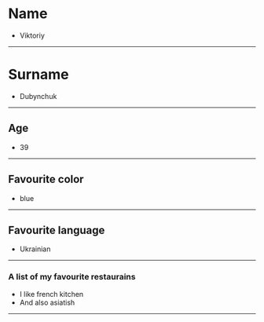 # Name
- Viktoriy
*** 
# Surname
- Dubynchuk
***
## Age
- 39
***
## Favourite color
- blue
***
## Favourite language
- Ukrainian
***
### A list of my favourite restaurains
- I like french kitchen
- And also asiatish
***